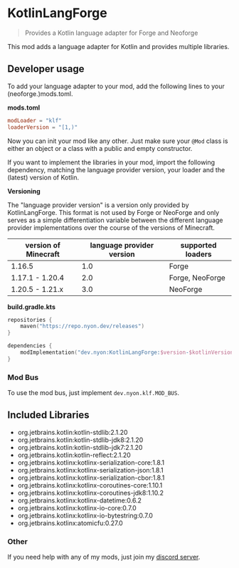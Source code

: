 # KotlinLangForge

> Provides a Kotlin language adapter for Forge and Neoforge

This mod adds a language adapter for Kotlin and provides multiple libraries.

## Developer usage

To add your language adapter to your mod, add the following lines to your
(neoforge.)mods.toml.

**mods.toml**

```toml
modLoader = "klf"
loaderVersion = "[1,)"
```

Now you can init your mod like any other.
Just make sure your `@Mod` class is either an object or a class with a public
and empty constructor.

If you want to implement the libraries in your mod, import the following dependency, 
matching the language provider version, your loader and the (latest) version of Kotlin.



**Versioning**

The "language provider version" is a version only provided by KotlinLangForge.
This format is not used by Forge or NeoForge and only serves as a simple differentiation variable between the different
language provider implementations over the course of the versions of Minecraft.

| version of Minecraft | language provider version | supported loaders         |
|----------------------|---------------------------|---------------------------|
| 1.16.5               | 1.0                       | Forge                     |
| 1.17.1 - 1.20.4      | 2.0                       | Forge, NeoForge           |
| 1.20.5 - 1.21.x      | 3.0                       | NeoForge                  |

**build.gradle.kts**

```kotlin
repositories {
    maven("https://repo.nyon.dev/releases")
}

dependencies {
    modImplementation("dev.nyon:KotlinLangForge:$version-$kotlinVersion-$lpVersion+$loader")
}
```

### Mod Bus

To use the mod bus, just implement `dev.nyon.klf.MOD_BUS`.

## Included Libraries

- org.jetbrains.kotlin:kotlin-stdlib:2.1.20
- org.jetbrains.kotlin:kotlin-stdlib-jdk8:2.1.20
- org.jetbrains.kotlin:kotlin-stdlib-jdk7:2.1.20
- org.jetbrains.kotlin:kotlin-reflect:2.1.20
- org.jetbrains.kotlinx:kotlinx-serialization-core:1.8.1
- org.jetbrains.kotlinx:kotlinx-serialization-json:1.8.1
- org.jetbrains.kotlinx:kotlinx-serialization-cbor:1.8.1
- org.jetbrains.kotlinx:kotlinx-coroutines-core:1.10.1
- org.jetbrains.kotlinx:kotlinx-coroutines-jdk8:1.10.2
- org.jetbrains.kotlinx:kotlinx-datetime:0.6.2
- org.jetbrains.kotlinx:kotlinx-io-core:0.7.0
- org.jetbrains.kotlinx:kotlinx-io-bytestring:0.7.0
- org.jetbrains.kotlinx:atomicfu:0.27.0

### Other

If you need help with any of my mods, just join my [discord server](https://nyon.dev/discord).
